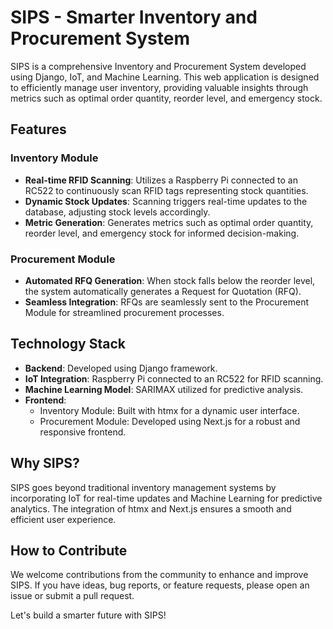 # SIPS - Smarter Inventory and Procurement System

SIPS is a comprehensive Inventory and Procurement System developed using Django, IoT, and Machine Learning. This web application is designed to efficiently manage user inventory, providing valuable insights through metrics such as optimal order quantity, reorder level, and emergency stock.

## Features

### Inventory Module
- **Real-time RFID Scanning**: Utilizes a Raspberry Pi connected to an RC522 to continuously scan RFID tags representing stock quantities.
- **Dynamic Stock Updates**: Scanning triggers real-time updates to the database, adjusting stock levels accordingly.
- **Metric Generation**: Generates metrics such as optimal order quantity, reorder level, and emergency stock for informed decision-making.

### Procurement Module
- **Automated RFQ Generation**: When stock falls below the reorder level, the system automatically generates a Request for Quotation (RFQ).
- **Seamless Integration**: RFQs are seamlessly sent to the Procurement Module for streamlined procurement processes.

## Technology Stack

- **Backend**: Developed using Django framework.
- **IoT Integration**: Raspberry Pi connected to an RC522 for RFID scanning.
- **Machine Learning Model**: SARIMAX utilized for predictive analysis.
- **Frontend**:
  - Inventory Module: Built with htmx for a dynamic user interface.
  - Procurement Module: Developed using Next.js for a robust and responsive frontend.

## Why SIPS?

SIPS goes beyond traditional inventory management systems by incorporating IoT for real-time updates and Machine Learning for predictive analytics. The integration of htmx and Next.js ensures a smooth and efficient user experience.

## How to Contribute

We welcome contributions from the community to enhance and improve SIPS. If you have ideas, bug reports, or feature requests, please open an issue or submit a pull request.

Let's build a smarter future with SIPS!
